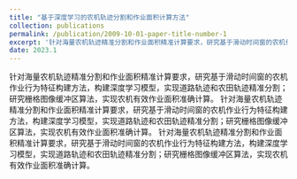 ```yaml
---
title: "基于深度学习的农机轨迹分割和作业面积计算方法"
collection: publications
permalink: /publication/2009-10-01-paper-title-number-1
excerpt: '针对海量农机轨迹精准分割和作业面积精准计算要求，研究基于滑动时间窗的农机作业行为特征构建方法，构建深度学习模型，实现道路轨迹和农田轨迹精准分割；研究栅格图像缓冲区算法，实现农机有效作业面积准确计算。'
date: 2023.1
---
```

针对海量农机轨迹精准分割和作业面积精准计算要求，研究基于滑动时间窗的农机作业行为特征构建方法，构建深度学习模型，实现道路轨迹和农田轨迹精准分割；研究栅格图像缓冲区算法，实现农机有效作业面积准确计算。
针对海量农机轨迹精准分割和作业面积精准计算要求，研究基于滑动时间窗的农机作业行为特征构建方法，构建深度学习模型，实现道路轨迹和农田轨迹精准分割；研究栅格图像缓冲区算法，实现农机有效作业面积准确计算。
针对海量农机轨迹精准分割和作业面积精准计算要求，研究基于滑动时间窗的农机作业行为特征构建方法，构建深度学习模型，实现道路轨迹和农田轨迹精准分割；研究栅格图像缓冲区算法，实现农机有效作业面积准确计算。
